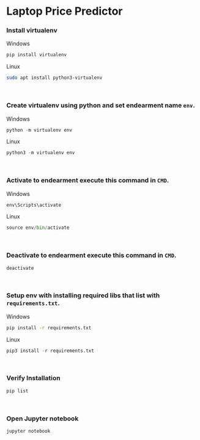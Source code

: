 # Laptop Price Predictor

### Install virtualenv

Windows
```cmd
pip install virtualenv
```

Linux
```sh
sudo apt install python3-virtualenv
```

<br>

### Create virtualenv using python and set endearment name `env`.

Windows
```python
python -m virtualenv env
```

Linux
```python
python3 -m virtualenv env
```

<br>

### Activate to endearment execute this command in `CMD`.

Windows
```cmd
env\Scripts\activate
```

Linux
```python
source env/bin/activate
```

<br>

### Deactivate to endearment execute this command in `CMD`.
```cmd
deactivate
```

<br>

### Setup env with installing required libs that list with `requirements.txt`.

Windows
```cmd
pip install -r requirements.txt
```

Linux
```python
pip3 install -r requirements.txt
```

<br>


### Verify Installation
```cmd
pip list
```

<br>

### Open Jupyter notebook
```cmd
jupyter notebook
```
